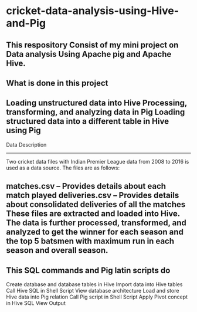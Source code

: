 # cricket-data-analysis-using-Hive-and-Pig
This respository Consist of my mini project on Data analysis Using Apache pig and Apache Hive.
------------------------------------------------------------------

What is done in this project
-------------------------------------------------------------------
Loading unstructured data into Hive
Processing, transforming, and analyzing data in Pig
Loading structured data into a different table in Hive using Pig
----------------------------------------------------

Data Description

-----------------------------------------------
Two cricket data files with Indian Premier League data from 2008 to 2016 is used as a data source. The files are as follows:

matches.csv – Provides details about each match played
deliveries.csv – Provides details about consolidated deliveries of all the matches
These files are extracted and loaded into Hive. The data is further processed, transformed, and analyzed to get the winner for each season and the top 5 batsmen with maximum run in each season and overall season.
---------------------------------
This SQL commands and Pig latin scripts do
----------------------------------
Create database and database tables in Hive
Import data into Hive tables
Call Hive SQL in Shell Script
View database architecture
Load and store Hive data into Pig relation
Call Pig script in Shell Script
Apply Pivot concept in Hive SQL
View Output
